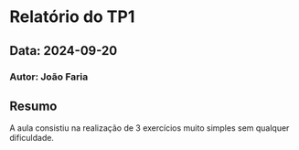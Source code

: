 # Relatório do TP1
## Data: 2024-09-20
### Autor: João Faria


## Resumo

A aula consistiu na realização de 3 exercícios muito simples sem qualquer dificuldade.
